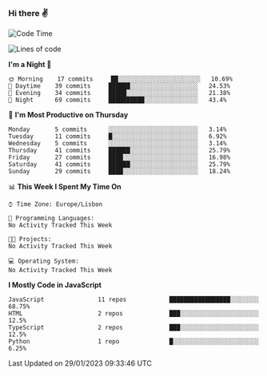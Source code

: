 ### Hi there :v:

<!--
**eusebioaddsilva/eusebioaddsilva** is a ✨ _special_ ✨ repository because its `README.md` (this file) appears on your GitHub profile.

<!--START_SECTION:waka-->
![Code Time](http://img.shields.io/badge/Code%20Time-35%20hrs%2012%20mins-blue)

![Lines of code](https://img.shields.io/badge/From%20Hello%20World%20I%27ve%20Written-696%20Thousand%20lines%20of%20code-blue)

**I'm a Night 🦉** 

```text
🌞 Morning    17 commits     ██░░░░░░░░░░░░░░░░░░░░░░░   10.69% 
🌆 Daytime    39 commits     ██████░░░░░░░░░░░░░░░░░░░   24.53% 
🌃 Evening    34 commits     █████░░░░░░░░░░░░░░░░░░░░   21.38% 
🌙 Night      69 commits     ██████████░░░░░░░░░░░░░░░   43.4%

```
📅 **I'm Most Productive on Thursday** 

```text
Monday       5 commits      ░░░░░░░░░░░░░░░░░░░░░░░░░   3.14% 
Tuesday      11 commits     █░░░░░░░░░░░░░░░░░░░░░░░░   6.92% 
Wednesday    5 commits      ░░░░░░░░░░░░░░░░░░░░░░░░░   3.14% 
Thursday     41 commits     ██████░░░░░░░░░░░░░░░░░░░   25.79% 
Friday       27 commits     ████░░░░░░░░░░░░░░░░░░░░░   16.98% 
Saturday     41 commits     ██████░░░░░░░░░░░░░░░░░░░   25.79% 
Sunday       29 commits     ████░░░░░░░░░░░░░░░░░░░░░   18.24%

```


📊 **This Week I Spent My Time On** 

```text
⌚︎ Time Zone: Europe/Lisbon

💬 Programming Languages: 
No Activity Tracked This Week

🐱‍💻 Projects: 
No Activity Tracked This Week

💻 Operating System: 
No Activity Tracked This Week

```

**I Mostly Code in JavaScript** 

```text
JavaScript               11 repos            █████████████████░░░░░░░░   68.75% 
HTML                     2 repos             ███░░░░░░░░░░░░░░░░░░░░░░   12.5% 
TypeScript               2 repos             ███░░░░░░░░░░░░░░░░░░░░░░   12.5% 
Python                   1 repo              █░░░░░░░░░░░░░░░░░░░░░░░░   6.25%

```



 Last Updated on 29/01/2023 09:33:46 UTC
<!--END_SECTION:waka-->
